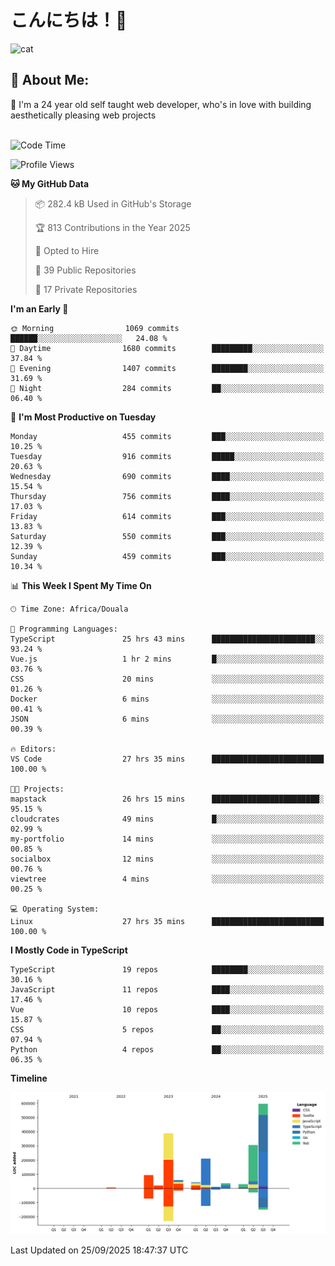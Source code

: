 

# こんにちは！🙂  
![cat](https://github.com/michaelnji/michaelnji/assets/73862378/606e99e9-2c18-4853-8722-991e4af8eae6)

## 💫 About Me:
🙂 I'm a 24 year old self taught web developer, who's in love with building aesthetically pleasing web projects <br><br>

<!--START_SECTION:waka-->
![Code Time](http://img.shields.io/badge/Code%20Time-1%2C430%20hrs%2045%20mins-blue)

![Profile Views](http://img.shields.io/badge/Profile%20Views-0-blue)

**🐱 My GitHub Data** 

> 📦 282.4 kB Used in GitHub's Storage 
 > 
> 🏆 813 Contributions in the Year 2025
 > 
> 💼 Opted to Hire
 > 
> 📜 39 Public Repositories 
 > 
> 🔑 17 Private Repositories 
 > 
**I'm an Early 🐤** 

```text
🌞 Morning                1069 commits        ██████░░░░░░░░░░░░░░░░░░░   24.08 % 
🌆 Daytime                1680 commits        █████████░░░░░░░░░░░░░░░░   37.84 % 
🌃 Evening                1407 commits        ████████░░░░░░░░░░░░░░░░░   31.69 % 
🌙 Night                  284 commits         ██░░░░░░░░░░░░░░░░░░░░░░░   06.40 % 
```
📅 **I'm Most Productive on Tuesday** 

```text
Monday                   455 commits         ███░░░░░░░░░░░░░░░░░░░░░░   10.25 % 
Tuesday                  916 commits         █████░░░░░░░░░░░░░░░░░░░░   20.63 % 
Wednesday                690 commits         ████░░░░░░░░░░░░░░░░░░░░░   15.54 % 
Thursday                 756 commits         ████░░░░░░░░░░░░░░░░░░░░░   17.03 % 
Friday                   614 commits         ███░░░░░░░░░░░░░░░░░░░░░░   13.83 % 
Saturday                 550 commits         ███░░░░░░░░░░░░░░░░░░░░░░   12.39 % 
Sunday                   459 commits         ███░░░░░░░░░░░░░░░░░░░░░░   10.34 % 
```


📊 **This Week I Spent My Time On** 

```text
🕑︎ Time Zone: Africa/Douala

💬 Programming Languages: 
TypeScript               25 hrs 43 mins      ███████████████████████░░   93.24 % 
Vue.js                   1 hr 2 mins         █░░░░░░░░░░░░░░░░░░░░░░░░   03.76 % 
CSS                      20 mins             ░░░░░░░░░░░░░░░░░░░░░░░░░   01.26 % 
Docker                   6 mins              ░░░░░░░░░░░░░░░░░░░░░░░░░   00.41 % 
JSON                     6 mins              ░░░░░░░░░░░░░░░░░░░░░░░░░   00.39 % 

🔥 Editors: 
VS Code                  27 hrs 35 mins      █████████████████████████   100.00 % 

🐱‍💻 Projects: 
mapstack                 26 hrs 15 mins      ████████████████████████░   95.15 % 
cloudcrates              49 mins             █░░░░░░░░░░░░░░░░░░░░░░░░   02.99 % 
my-portfolio             14 mins             ░░░░░░░░░░░░░░░░░░░░░░░░░   00.85 % 
socialbox                12 mins             ░░░░░░░░░░░░░░░░░░░░░░░░░   00.76 % 
viewtree                 4 mins              ░░░░░░░░░░░░░░░░░░░░░░░░░   00.25 % 

💻 Operating System: 
Linux                    27 hrs 35 mins      █████████████████████████   100.00 % 
```

**I Mostly Code in TypeScript** 

```text
TypeScript               19 repos            ████████░░░░░░░░░░░░░░░░░   30.16 % 
JavaScript               11 repos            ████░░░░░░░░░░░░░░░░░░░░░   17.46 % 
Vue                      10 repos            ████░░░░░░░░░░░░░░░░░░░░░   15.87 % 
CSS                      5 repos             ██░░░░░░░░░░░░░░░░░░░░░░░   07.94 % 
Python                   4 repos             ██░░░░░░░░░░░░░░░░░░░░░░░   06.35 % 
```



**Timeline**

![Lines of Code chart](https://raw.githubusercontent.com/michaelnji/michaelnji/main/assets/bar_graph.png)


 Last Updated on 25/09/2025 18:47:37 UTC
<!--END_SECTION:waka-->
